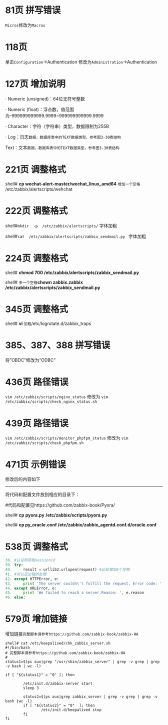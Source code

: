 # 81页 拼写错误
`Micros`修改为`Macros`

# 118页 
单击`Configuration`->Authentication 修改为`Administration`->Authentication

# 127页 增加说明

· Numeric (unsigned)：64位无符号整数

· Numeric (float)：浮点数，值范围为-999999999999.9999~999999999999.9999

· Character：字符（字符串）类型，数据限制为255B

· Log：日志`数据，数据库表中的TEXT数据类型，参考图3-30表结构`

Text：文本`数据，数据库表中的TEXT数据类型，参考图3-30表结构`

# 221页 调整格式

shell# **cp wechat-alert-master/wechat_linux_amd64** `增加一个空格` /etc/zabbix/alertscripts/wehchat

# 222页 调整格式

shell#`mkdir  -p  /etc/zabbix/alertscripts/` 字体加粗

shell#`cat  /etc/zabbix/alertscripts/zabbix_sendmail.py ` 字体加粗

# 224页 调整格式

shell# **chmod  700  /etc/zabbix/alertscripts/zabbix_sendmail.py**

shell#  `多一个空格`**chown  zabbix.zabbix  /etc/zabbix/alertscripts/zabbix_sendmail.py**

# 345页 调整格式

shell# **vi** `加粗`/etc/logrotate.d/zabbix_traps 

# 385、387、388 拼写错误

将”OBDC”修改为”ODBC”

# 436页 路径错误
`vim /etc/zabbix/scripts/nginx_status` 修改为 `vim /etc/zabbix/scripts/check_nginx_status.sh`
# 439页 路径错误
`vim /etc/zabbix/scripts/monitor_phpfpm_status` 修改为 `vim /etc/zabbix/scripts/check_phpfpm.sh`

# 471页 示例错误

修改后的内容如下  

------

将代码和配置文件放到相应的目录下：

\#代码和配置见https://github.com/zabbix-book/Pyora/

shell# **cp** **pyora.py** **/etc/zabbix/scripts/pyora.py**

shell# **cp py_oracle.conf /etc/zabbix/zabbix_agentd.conf.d/oracle.conf**

 

# 538页 调整格式

```python
38. #认证和获取sessionid
39. try: 
40.     result = urllib2.urlopen(request) #此处增加4个空格
41. #对认证出错的处理
42. except HTTPError, e:
43.     print 'The server couldn\'t fulfill the request, Error code: ', e.code
44. except URLError, e:
45.     print 'We failed to reach a server.Reason: ', e.reason
46. else: 
```



# 579页 增加链接

增加链接`完整脚本请参考https://github.com/zabbix-book/zabbix-HA`

```
shell# cat /etc/keepalived/chk_zabbix_server.sh 
#!/bin/bash
# 完整脚本请参考https://github.com/zabbix-book/zabbix-HA
# 
status1=$(ps aux|grep "/usr/sbin/zabbix_server" | grep -v grep | grep -v bash | wc -l)

if [ "${status1}" = "0" ]; then

        /etc/init.d/zabbix-server start
        sleep 3

        status2=$(ps aux|grep zabbix_server | grep -v grep | grep -v bash |wc -l)
        if [ "${status2}" = "0"  ]; then
                /etc/init.d/keepalived stop
        fi
fi
```



 
